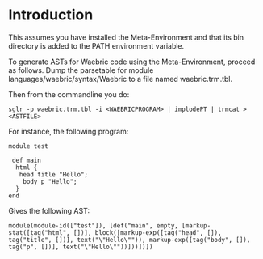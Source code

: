 # Introduction #

This assumes you have installed the Meta-Environment and that its bin directory is added to the PATH environment variable.

To generate ASTs for Waebric code using the Meta-Environment, proceed as follows. Dump the parsetable for module languages/waebric/syntax/Waebric to a file named waebric.trm.tbl.

Then from the commandline you do:
```
sglr -p waebric.trm.tbl -i <WAEBRICPROGRAM> | implodePT | trmcat > <ASTFILE>
```


For instance, the following program:
```
module test

 def main 
  html { 
   head title "Hello";
    body p "Hello";
  }
end
```

Gives the following AST:
```
module(module-id(["test"]), [def("main", empty, [markup-stat([tag("html", [])], block([markup-exp([tag("head", []), tag("title", [])], text("\"Hello\"")), markup-exp([tag("body", []), tag("p", [])], text("\"Hello\""))]))])])
```